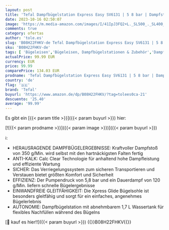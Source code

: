```yaml
---
layout: post
title: 'Tefal Dampfbügelstation Express Easy SV6131 | 5 8 bar | Dampfstoß 350 g/Min. | Dauerdampf 120 g/Min. | Calc Clear-Technologie | Xpress Glide Bügelsohle | Automatische Abschaltung | Blau/Weiß'
date: 2023-10-16 02:50:07
image: 'https://m.media-amazon.com/images/I/41IpJ3FQ2+L._SL500_._SL400_.jpg'
comments: true
category: ofertas
author: 'tole.es'
slug: 'B08H22FHKV-de Tefal Dampfbügelstation Express Easy SV6131 | 5 8 bar |...'
sku: 'B08H22FHKV-de'
tags: [ 'Bügeleisen','Bügeleisen, Dampfbügelstationen & Zubehör','Dampfbügelstationen','Küche, Haushalt & Wohnen','Waschen & Bügeln','tefal','🇩🇪', ]
actualPrice: 99.99 EUR
currency: EUR
price: 99.99
comparePrice: 134.03 EUR
prodname: 'Tefal Dampfbügelstation Express Easy SV6131 | 5 8 bar | Dampfstoß 350 g/Min. | Dauerdampf 120 g/Min. | Calc Clear-Technologie | Xpress Glide Bügelsohle | Automatische Abschaltung | Blau/Weiß'
country: 'de'
flag: '🇩🇪'
brand: 'Tefal'
buyurl: 'https://www.amazon.de/dp/B08H22FHKV/?tag=tolees0ca-21'
descuento: '25.40'
average: '99.99'
---
```


Es gibt ein [{{< param title >}}]({{< param buyurl >}}) hier:

[![{{< param prodname >}}]({{< param image >}})]({{< param buyurl >}})

ℹ️:

- HERAUSRAGENDE DAMPFBÜGELERGEBNISSE: Kraftvoller Dampfstoß von 350 g/Min. wird selbst mit den hartnäckigsten Falten fertig
- ANTI-KALK: Calc Clear Technologie für anhaltend hohe Dampfleistung und effiziente Wartung
- SICHER: Das Verriegelungssystem zum sicheren Transportieren und Verstauen bietet größten Komfort und Sicherheit
- EFFIZIENZ: Der Pumpendruck von 5,8 bar und ein Dauerdampf von 120 g/Min. liefern schnelle Bügelergebnisse
- EINWANDFREIE GLEITFÄHIGKEIT: Die Xpress Glide Bügelsohle ist besonders gleitfähig und sorgt für ein einfaches, angenehmes Bügelerlebnis
- AUTONOMIE: Dampfbügelstation mit abnehmbarem 1,7 L Wassertank für flexibles Nachfüllen während des Bügelns

[🛒 kauf es hier!!]({{< param buyurl >}})
{{<world>}}B08H22FHKV{{</world>}}
